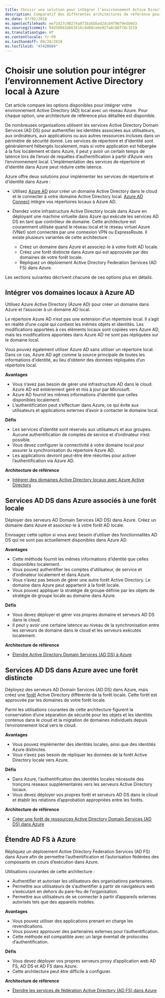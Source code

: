```yaml
---
title: Choisir une solution pour intégrer l’environnement Active Directory local à Azure.
description: Comparatif des différentes architectures de référence pour intégrer l’environnement Active Directory local à Azure.
ms.date: 07/02/2018
ms.openlocfilehash: ee71d27c08274a873b165bad2dc84f9079e5b9d3
ms.sourcegitcommit: 94d50043db63416c4d00cebe927a0c88f78c3219
ms.translationtype: HT
ms.contentlocale: fr-FR
ms.lasthandoff: 09/28/2018
ms.locfileid: "47428684"
---
```

# <a name="choose-a-solution-for-integrating-on-premises-active-directory-with-azure"></a>Choisir une solution pour intégrer l’environnement Active Directory local à Azure

Cet article compare les options disponibles pour intégrer votre environnement Active Directory (AD) local avec un réseau Azure. Pour chaque option, une architecture de référence plus détaillée est disponible.

De nombreuses organisations utilisent les services Active Directory Domain Services (AD DS) pour authentifier les identités associées aux utilisateurs, aux ordinateurs, aux applications ou aux autres ressources incluses dans un périmètre de sécurité donné. Les services de répertoire et d’identité sont généralement hébergés localement, mais si votre application est hébergée à la fois localement et dans Azure, il peut y avoir un certain temps de latence lors de l’envoi de requêtes d’authentification à partir d’Azure vers l’environnement local. L’implémentation des services de répertoire et d’identité dans Azure peut réduire cette latence.

Azure offre deux solutions pour implémenter les services de répertoire et d’identité dans Azure : 

* Utilisez [Azure AD][azure-active-directory] pour créer un domaine Active Directory dans le cloud et le connecter à votre domaine Active Directory local. [Azure AD Connect][azure-ad-connect] intègre vos répertoires locaux à Azure AD.

* Étendez votre infrastructure Active Directory locale dans Azure en déployant une machine virtuelle dans Azure qui exécute les services AD DS en tant que contrôleur de domaine. Cette architecture est couramment utilisée quand le réseau local et le réseau virtuel Azure (VNet) sont connectés par une connexion VPN ou ExpressRoute. Il existe plusieurs variantes de cette architecture : 

    - Créez un domaine dans Azure et associez-le à votre forêt AD locale.
    - Créez une forêt distincte dans Azure qui est approuvée par des domaines de votre forêt locale.
    - Répliquez un déploiement Active Directory Federation Services (AD FS) dans Azure. 

Les sections suivantes décrivent chacune de ces options plus en détails.

## <a name="integrate-your-on-premises-domains-with-azure-ad"></a>Intégrer vos domaines locaux à Azure AD

Utilisez Azure Active Directory (Azure AD) pour créer un domaine dans Azure et l’associer à un domaine AD local. 

Le répertoire Azure AD n’est pas une extension d’un répertoire local. Il s’agit en réalité d’une copie qui contient les mêmes objets et identités. Les modifications apportées à ces éléments locaux sont copiées vers Azure AD, mais les modifications apportées dans Azure AD ne sont pas répliquées sur le domaine local.

Vous pouvez également utiliser Azure AD sans utiliser un répertoire local. Dans ce cas, Azure AD agit comme la source principale de toutes les informations d’identité, au lieu d’obtenir des données répliquées d’un répertoire local.

**Avantages**

* Vous n’avez pas besoin de gérer une infrastructure AD dans le cloud. Azure AD est entièrement géré et mis à jour par Microsoft.
* Azure AD fournit les mêmes informations d’identité que celles disponibles localement.
* L’authentification peut s’effectuer dans Azure, ce qui évite aux utilisateurs et applications externes d’avoir à contacter le domaine local.

**Défis**

* Les services d’identité sont réservés aux utilisateurs et aux groupes. Aucune authentification de comptes de service et d’ordinateur n’est possible.
* Vous devez configurer la connectivité à votre domaine local pour assurer la synchronisation du répertoire Azure AD. 
* Les applications devront peut-être être réécrites pour activer l’authentification via Azure AD.

**Architecture de référence**

- [Intégrer des domaines Active Directory locaux avec Azure Active Directory][aad]

## <a name="ad-ds-in-azure-joined-to-an-on-premises-forest"></a>Services AD DS dans Azure associés à une forêt locale

Déployer des serveurs AD Domain Services (AD DS) dans Azure. Créez un domaine dans Azure et associez-le à votre forêt AD locale. 

Envisagez cette option si vous avez besoin d’utiliser des fonctionnalités AD DS qui ne sont pas actuellement disponibles dans Azure AD. 

**Avantages**

* Cette méthode fournit les mêmes informations d’identité que celles disponibles localement.
* Vous pouvez authentifier les comptes d’utilisateur, de service et d’ordinateur localement et dans Azure.
* Vous n’avez pas besoin de gérer une autre forêt Active Directory. Le domaine dans Azure peut appartenir à la forêt locale.
* Vous pouvez appliquer la stratégie de groupe définie par les objets de stratégie de groupe locale au domaine dans Azure.

**Défis**

* Vous devez déployer et gérer vos propres domaine et serveurs AD DS dans le cloud.
* Il peut y avoir une certaine latence au niveau de la synchronisation entre les serveurs de domaine dans le cloud et les serveurs exécutés localement.

**Architecture de référence**

- [Étendre Active Directory Domain Services (AD DS) à Azure][ad-ds]

## <a name="ad-ds-in-azure-with-a-separate-forest"></a>Services AD DS dans Azure avec une forêt distincte

Déployez des serveurs AD Domain Services (AD DS) dans Azure, mais créez une [forêt][ad-forest-defn] Active Directory différente de la forêt locale. Cette forêt est approuvée par les domaines de votre forêt locale.

Parmi les utilisations courantes de cette architecture figurent la conservation d’une séparation de sécurité pour les objets et les identités contenus dans le cloud et la migration de domaines individuels depuis l’environnement local vers le cloud.

**Avantages**

* Vous pouvez implémenter des identités locales, ainsi que des identités Azure distinctes.
* Vous n’avez pas besoin de répliquer les données de la forêt Active Directory locale vers Azure.

**Défis**

* Dans Azure, l’authentification des identités locales nécessite des tronçons réseaux supplémentaires vers les serveurs Active Directory locaux.
* Vous devez déployer vos propres forêt et serveurs AD DS dans le cloud et établir les relations d’approbation appropriées entre les forêts.

**Architecture de référence**

- [Créer une forêt de ressources Active Directory Domain Services (AD DS) dans Azure][ad-ds-forest]

## <a name="extend-ad-fs-to-azure"></a>Étendre AD FS à Azure

Répliquez un déploiement Active Directory Federation Services (AD FS) dans Azure afin de permettre l’authentification et l’autorisation fédérées des composants en cours d’exécution dans Azure. 

Utilisations courantes de cette architecture :

* Authentifier et autoriser les utilisateurs des organisations partenaires.
* Permettre aux utilisateurs de s’authentifier à partir de navigateurs web s’exécutant en dehors du pare-feu de l’organisation.
* Permettre aux utilisateurs de se connecter à partir d’appareils externes autorisés tels que des appareils mobiles. 

**Avantages**

* Vous pouvez utiliser des applications prenant en charge les revendications.
* Vous pouvez approuver des partenaires externes pour l’authentification.
* Cette méthode est compatible avec un large éventail de protocoles d’authentification.

**Défis**

* Vous devez déployer vos propres serveurs proxy d’application web AD FS, AD DS et AD FS dans Azure.
* Cette architecture peut être difficile à configurer.

**Architecture de référence**

- [Étendre les services de fédération Active Directory (AD FS) dans Azure][adfs]

<!-- links -->

[aad]: ./azure-ad.md
[ad-ds]: ./adds-extend-domain.md
[ad-ds-forest]: ./adds-forest.md
[ad-forest-defn]: /windows/desktop/AD/forests
[adfs]: ./adfs.md

[azure-active-directory]: /azure/active-directory-domain-services/active-directory-ds-overview
[azure-ad-connect]: /azure/active-directory/hybrid/whatis-hybrid-identity
